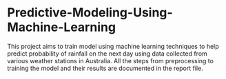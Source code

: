 # Predictive-Modeling-Using-Machine-Learning

This project aims to train model using machine learning techniques to help predict probability of rainfall on the next day using data collected from various weather stations in Australia. All the steps from preprocessing to training the model and their results are documented in the report file.
